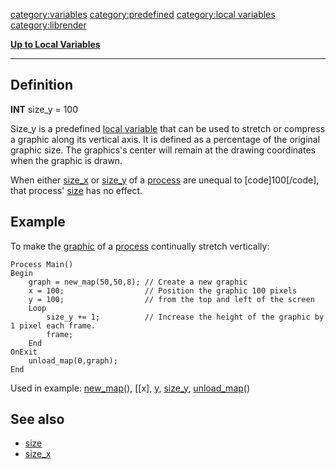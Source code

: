 <category:variables> <category:predefined> [category:local
variables](category:local_variables "wikilink") <category:librender>

[**Up to Local Variables**](Local_variables "wikilink")

------------------------------------------------------------------------

Definition
----------

**INT** size\_y = 100

Size\_y is a predefined [local variable](local_variable "wikilink") that
can be used to stretch or compress a graphic along its vertical axis. It
is defined as a percentage of the original graphic size. The graphics's
center will remain at the drawing coordinates when the graphic is drawn.

When either [size\_x](size_x "wikilink") or [size\_y](size_y "wikilink")
of a [process](process "wikilink") are unequal to \[code\]100\[/code\],
that process' [size](size "wikilink") has no effect.

Example
-------

To make the [graphic](graphic "wikilink") of a
[process](process "wikilink") continually stretch vertically:

    Process Main()
    Begin
        graph = new_map(50,50,8); // Create a new graphic
        x = 100;                  // Position the graphic 100 pixels
        y = 100;                  // from the top and left of the screen
        Loop
            size_y += 1;          // Increase the height of the graphic by 1 pixel each frame.
            frame;
        End
    OnExit
        unload_map(0,graph);
    End

Used in example: [new\_map](new_map "wikilink")(), \[\[x\],
[y](y "wikilink"), [size\_y](size_y "wikilink"),
[unload\_map](unload_map "wikilink")()

See also
--------

-   [size](size "wikilink")
-   [size\_x](size_x "wikilink")

